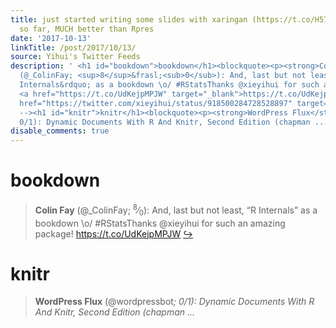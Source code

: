 ```yaml
---
title: just started writing some slides with xaringan (https://t.co/H57VwGVbvG) --
  so far, MUCH better than Rpres
date: '2017-10-13'
linkTitle: /post/2017/10/13/
source: Yihui's Twitter Feeds
description: ' <h1 id="bookdown">bookdown</h1><blockquote><p><strong>Colin Fay</strong>
  (@_ColinFay; <sup>8</sup>&frasl;<sub>0</sub>): And, last but not least, &ldquo;R
  Internals&rdquo; as a bookdown \o/ #RStatsThanks @xieyihui for such an amazing package!
  <a href="https://t.co/UdKejpMPJW" target="_blank">https://t.co/UdKejpMPJW</a> <a
  href="https://twitter.com/xieyihui/status/918500284728528897" target="_blank">&#8618;</a></p></blockquote><!--
  --><h1 id="knitr">knitr</h1><blockquote><p><strong>WordPress Flux</strong> (@wordpressbot<em>;
  0/1): Dynamic Documents With R And Knitr, Second Edition (chapman ...'
disable_comments: true
---
```

 <h1 id="bookdown">bookdown</h1><blockquote><p><strong>Colin Fay</strong> (@_ColinFay; <sup>8</sup>&frasl;<sub>0</sub>): And, last but not least, &ldquo;R Internals&rdquo; as a bookdown \o/ #RStatsThanks @xieyihui for such an amazing package! <a href="https://t.co/UdKejpMPJW" target="_blank">https://t.co/UdKejpMPJW</a> <a href="https://twitter.com/xieyihui/status/918500284728528897" target="_blank">&#8618;</a></p></blockquote><!-- --><h1 id="knitr">knitr</h1><blockquote><p><strong>WordPress Flux</strong> (@wordpressbot<em>; 0/1): Dynamic Documents With R And Knitr, Second Edition (chapman ...
